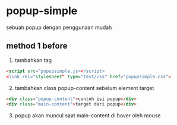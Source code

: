 # popup-simple
sebuah popup dengan penggunaan mudah


## method 1 before 

1. tambahkan tag
```html
<script src="popupsimple.js></script>
<link rel="stylesheet" type="text/css" href="popupsimple.css">
```

2. tambahkan class popup-content sebelum element target
```html
<div class="popup-content">contoh isi popup</div>
<div class="main-content">target dari popup</div>
```
3. popup akan muncul saat main-content di hover oleh mouse
